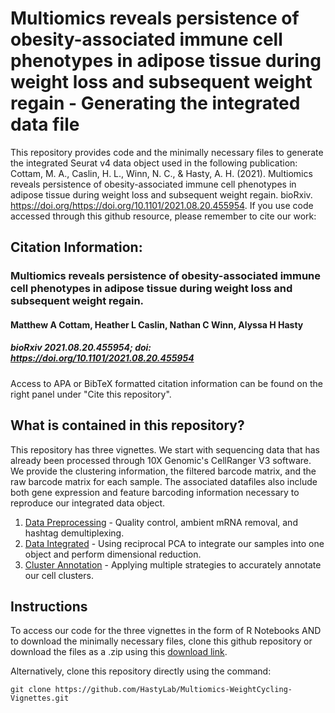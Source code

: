 # Multiomics reveals persistence of obesity-associated immune cell phenotypes in adipose tissue during weight loss and subsequent weight regain - Generating the integrated data file
This repository provides code and the minimally necessary files to generate the integrated Seurat v4 data object used in the following publication: Cottam, M. A., Caslin, H. L., Winn, N. C., & Hasty, A. H. (2021). Multiomics reveals persistence of obesity-associated immune cell phenotypes in adipose tissue during weight loss and subsequent weight regain. bioRxiv. https://doi.org/https://doi.org/10.1101/2021.08.20.455954. If you use code accessed through this github resource, please remember to cite our work:

## **Citation Information:**
### Multiomics reveals persistence of obesity-associated immune cell phenotypes in adipose tissue during weight loss and subsequent weight regain.
#### Matthew A Cottam, Heather L Caslin, Nathan C Winn, Alyssa H Hasty
##### bioRxiv 2021.08.20.455954; **doi:** https://doi.org/10.1101/2021.08.20.455954
Access to APA or BibTeX formatted citation information can be found on the right panel under "Cite this repository".

## What is contained in this repository?
This repository has three vignettes. We start with sequencing data that has already been processed through 10X Genomic's CellRanger V3 software. We provide the clustering information, the filtered barcode matrix, and the raw barcode matrix for each sample. The associated datafiles also include both gene expression and feature barcoding information necessary to reproduce our integrated data object.

1) <a href="https://github.com/HastyLab/Multiomics-WeightCycling-Vignettes/tree/main/1_Preprocessing_Vignette">Data Preprocessing</a> - Quality control, ambient mRNA removal, and hashtag demultiplexing.
2) <a href="https://github.com/HastyLab/Multiomics-WeightCycling-Vignettes/tree/main/2_DataIntegration_Vignette">Data Integrated</a> - Using reciprocal PCA to integrate our samples into one object and perform dimensional reduction.
3) <a href="https://github.com/HastyLab/Multiomics-WeightCycling-Vignettes/tree/main/3_CellAnnotation_Vignette">Cluster Annotation</a> - Applying multiple strategies to accurately annotate our cell clusters.

## Instructions 
To access our code for the three vignettes in the form of R Notebooks AND to download the minimally necessary files, clone this github repository or download the files as a .zip using this <a href="https://github.com/HastyLab/Multiomics-WeightCycling-Vignettes/archive/refs/heads/main.zip">download link</a>.

Alternatively, clone this repository directly using the command:
```
git clone https://github.com/HastyLab/Multiomics-WeightCycling-Vignettes.git
```
